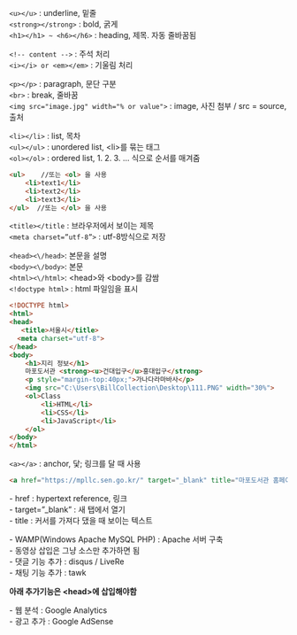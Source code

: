 `<u></u>` : underline, 밑줄  
`<strong></strong>` : bold, 굵게  
`<h1></h1> ~ <h6></h6>` : heading, 제목. 자동 줄바꿈됨 

`<!-- content -->` : 주석 처리  
`<i></i> or <em></em>` : 기울림 처리  

`<p></p>` : paragraph, 문단 구분  
`<br>` : break, 줄바꿈  
`<img src="image.jpg" width="% or value">` : image, 사진 첨부 / src = source, 출처

`<li></li>` : list, 목차  
`<ul></ul>` : unordered list, \<li>를 묶는 태그  
`<ol></ol>` : ordered list, 1. 2. 3. … 식으로 순서를 매겨줌  

```HTML
<ul>    //또는 <ol> 을 사용
	<li>text1</li>  
	<li>text2</li>  
	<li>text3</li>  
</ul>  //또는 </ol> 을 사용
```
`<title></title` : 브라우저에서 보이는 제목  
`<meta charset=”utf-8”>` : utf-8방식으로 저장  


`<head><\/head>`: 본문을 설명  
`<body><\/body>`: 본문  
`<html><\/html>`: \<head>와 \<body>를 감쌈  
`<!doctype html>` : html 파일임을 표시 

```HTML
<!DOCTYPE html>  
<html>  
<head>  
   <title>서울시</title>  
  <meta charset="utf-8">  
</head>  
<body>  
    <h1>지리 정보</h1>  
    마포도서관 <strong><u>건대입구</u>홍대입구</strong>  
    <p style="margin-top:40px;">가나다라마바사</p>  
    <img src="C:\Users\BillCollection\Desktop\111.PNG" width="30%">  
    <ol>Class  
        <li>HTML</li>  
        <li>CSS</li>  
        <li>JavaScript</li>  
    </ol>  
</body>  
</html>  
```

`<a></a>` : anchor, 닻; 링크를 달 때 사용  
 
```HTML
<a href="https://mpllc.sen.go.kr/" target="_blank" title="마포도서관 홈페이지">마포도서관</a>
```
\-	href : hypertext reference, 링크  
\-	target=”_blank” : 새 탭에서 열기  
\-	title : 커서를 가져다 댔을 때 보이는 텍스트  
  
\-	WAMP(Windows Apache MySQL PHP) : Apache 서버 구축  
\-	동영상 삽입은 그냥 소스만 추가하면 됨  
\-	댓글 기능 추가 : disqus / LiveRe  
\-	채팅 기능 추가 : tawk  


**아래 추가기능은 \<head>에 삽입해야함**

\-	웹 분석 : Google Analytics  
\-	광고 추가 : Google AdSense  
